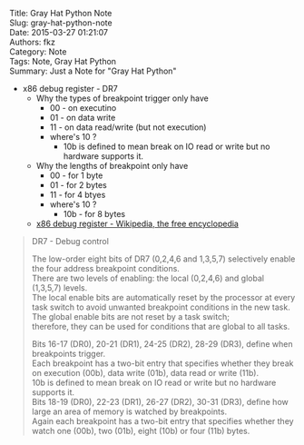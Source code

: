 Title: Gray Hat Python Note  
Slug: gray-hat-python-note  
Date: 2015-03-27 01:21:07  
Authors: fkz  
Category: Note  
Tags: Note, Gray Hat Python  
Summary: Just a Note for "Gray Hat Python"  
  
+ x86 debug register - DR7  
    + Why the types of breakpoint trigger only have  
        + 00 - on executino  
        + 01 - on data write  
        + 11 - on data read/write (but not execution)  
        + where's 10 ?  
            + 10b is defined to mean break on IO read or write but no hardware supports it.  
    + Why the lengths of breakpoint only have  
        + 00 - for 1 byte  
        + 01 - for 2 bytes  
        + 11 - for 4 btyes  
        + where's 10 ?  
            + 10b - for 8 bytes  
    + [x86 debug register - Wikipedia, the free encyclopedia](http://en.wikipedia.org/wiki/X86_debug_register#DR7_-_Debug_control)  
> DR7 - Debug control  
>  
> The low-order eight bits of DR7 (0,2,4,6 and 1,3,5,7) selectively enable the four address breakpoint conditions.  
> There are two levels of enabling: the local (0,2,4,6) and global (1,3,5,7) levels.  
> The local enable bits are automatically reset by the processor at every task switch to avoid unwanted breakpoint conditions in the new task.  
> The global enable bits are not reset by a task switch;  
> therefore, they can be used for conditions that are global to all tasks.  
>  
> Bits 16-17 (DR0), 20-21 (DR1), 24-25 (DR2), 28-29 (DR3), define when breakpoints trigger.  
> Each breakpoint has a two-bit entry that specifies whether they break on execution (00b), data write (01b), data read or write (11b).  
> 10b is defined to mean break on IO read or write but no hardware supports it.  
> Bits 18-19 (DR0), 22-23 (DR1), 26-27 (DR2), 30-31 (DR3), define how large an area of memory is watched by breakpoints.  
> Again each breakpoint has a two-bit entry that specifies whether they watch one (00b), two (01b), eight (10b) or four (11b) bytes.  
